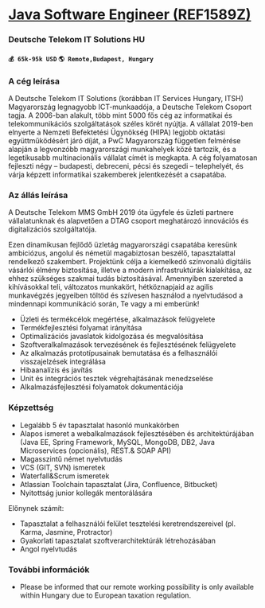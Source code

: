 # [Java Software Engineer (REF1589Z)](https://www.remotewlb.com/apply/java-software-engineer-ref1589z)  
### Deutsche Telekom IT Solutions HU  
#### `💰 65k-95k USD` `🌎 Remote,Budapest, Hungary`  

### A cég leírása

A Deutsche Telekom IT Solutions (korábban IT Services Hungary, ITSH) Magyarország legnagyobb ICT-munkaadója, a Deutsche Telekom Csoport tagja. A 2006-ban alakult, több mint 5000 fős cég az informatikai és telekommunikációs szolgáltatások széles körét nyújtja. A vállalat 2019-ben elnyerte a Nemzeti Befektetési Ügynökség (HIPA) legjobb oktatási együttműködésért járó díját, a PwC Magyarország független felmérése alapján a legvonzóbb magyarországi munkahelyek közé tartozik, és a legetikusabb multinacionális vállalat címét is megkapta. A cég folyamatosan fejleszti négy – budapesti, debreceni, pécsi és szegedi – telephelyét, és várja képzett informatikai szakemberek jelentkezését a csapatába.

### Az állás leírása

A Deutsche Telekom MMS GmbH 2019 óta ügyfele és üzleti partnere vállalatunknak és alapvetően a DTAG csoport meghatározó innovációs és digitalizációs szolgáltatója.

Ezen dinamikusan fejlődő üzletág magyarországi csapatába keresünk ambiciózus, angolul és németül magabiztosan beszélő, tapasztalattal rendelkező szakembert. Projektünk célja a kiemelkedő színvonalú digitális vásárlói élmény biztosítása, illetve a modern infrastruktúrák kialakítása, az ehhez szükséges szakmai tudás biztosításával. Amennyiben szereted a kihívásokkal teli, változatos munkakört, hétköznapjaid az agilis munkavégzés jegyeiben töltöd és szívesen használod a nyelvtudásod a mindennapi kommunikáció során, Te vagy a mi emberünk!

  * Üzleti és termékcélok megértése, alkalmazások felügyelete
  * Termékfejlesztési folyamat irányítása
  * Optimalizációs javaslatok kidolgozása és megvalósítása
  * Szoftveralkalmazások tervezésének és fejlesztésének felügyelete
  * Az alkalmazás prototípusainak bemutatása és a felhasználói visszajelzések integrálása
  * Hibaanalízis és javítás
  * Unit és integrációs tesztek végrehajtásának menedzselése
  * Alkalmazásfejlesztési folyamatok dokumentációja

### Képzettség

  * Legalább 5 év tapasztalat hasonló munkakörben
  * Alapos ismeret a webalkalmazások fejlesztésében és architektúrájában (Java EE, Spring Framework, MySQL, MongoDB, DB2, Java Microservices (opcionális), REST.& SOAP API)
  * Magasszintű német nyelvtudás
  * VCS (GIT, SVN) ismeretek
  * Waterfall&Scrum ismeretek
  * Atlassian Toolchain tapasztalat (Jira, Confluence, Bitbucket)
  * Nyitottság junior kollegák mentorálására

Előnynek számít:

  * Tapasztalat a felhasználói felület tesztelési keretrendszereivel (pl. Karma, Jasmine, Protractor)
  * Gyakorlati tapasztalat szoftverarchitektúrák létrehozásában
  * Angol nyelvtudás

### További információk

* Please be informed that our remote working possibility is only available within Hungary due to European taxation regulation.

